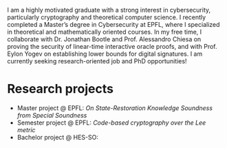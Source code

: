 I am a highly motivated graduate with a strong interest in cybersecurity, particularly cryptography and theoretical computer science. I recently completed a Master’s degree in Cybersecurity at EPFL, where I specialized in theoretical and mathematically oriented courses. In my free time, I collaborate with Dr. Jonathan Bootle and Prof. Alessandro Chiesa on proving the security of linear-time interactive oracle proofs, and with Prof. Eylon Yogev on establishing lower bounds for digital signatures. I am currently seeking research-oriented job and PhD opportunities!

# Research projects
 - Master project @ EPFL: *On State-Restoration Knowledge Soundness from Special Soundness*
 - Semester project @ EPFL: *Code-based cryptography over the Lee metric*
 - Bachelor project @ HES-SO:
